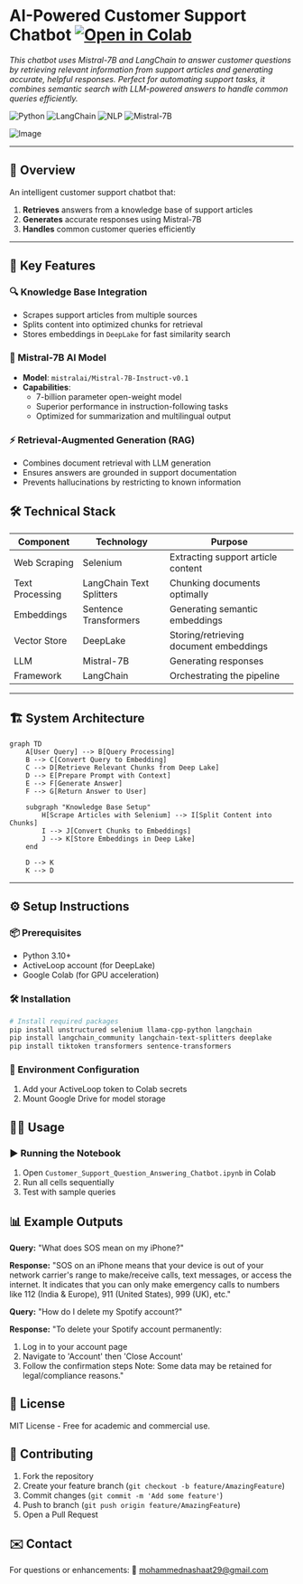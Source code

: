 # AI-Powered Customer Support Chatbot [![Open in Colab](https://colab.research.google.com/assets/colab-badge.svg)](https://colab.research.google.com/drive/1hkSRF4BLLkP8lFxE0DGhQrLSB1GbZEVD?usp=sharing)

*This chatbot uses Mistral-7B and LangChain to answer customer questions by retrieving relevant information from support articles and generating accurate, helpful responses. Perfect for automating support tasks, it combines semantic search with LLM-powered answers to handle common queries efficiently.*

![Python](https://img.shields.io/badge/Python-3776AB?logo=python&logoColor=white)
![LangChain](https://img.shields.io/badge/LangChain-00ADD8?logo=chainlink&logoColor=white)
![NLP](https://img.shields.io/badge/NLP-8A2BE2?logo=natural-language-processing&logoColor=white)
![Mistral-7B](https://img.shields.io/badge/Mistral_7B-FF6600?logo=huggingface&logoColor=white)

![Image](https://github.com/user-attachments/assets/4473ab3c-17a3-4917-98e6-3336817d4a05)

---

## 🌟 Overview  
An intelligent customer support chatbot that:  
1. **Retrieves** answers from a knowledge base of support articles
2. **Generates** accurate responses using Mistral-7B 
3. **Handles** common customer queries efficiently  

---

## 🚀 Key Features  

### 🔍 Knowledge Base Integration  
- Scrapes support articles from multiple sources
- Splits content into optimized chunks for retrieval
- Stores embeddings in `DeepLake` for fast similarity search

### 🤖 Mistral-7B AI Model  
- **Model**: `mistralai/Mistral-7B-Instruct-v0.1`  
- **Capabilities**:  
  - 7-billion parameter open-weight model  
  - Superior performance in instruction-following tasks  
  - Optimized for summarization and multilingual output

### ⚡ Retrieval-Augmented Generation (RAG)
- Combines document retrieval with LLM generation
- Ensures answers are grounded in support documentation
- Prevents hallucinations by restricting to known information

## 🛠️ Technical Stack
| Component | Technology | Purpose |
|--------------------|--------------------------|----------------------------------|
| Web Scraping | Selenium | Extracting support article content |
| Text Processing | LangChain Text Splitters | Chunking documents optimally |
| Embeddings | Sentence Transformers | Generating semantic embeddings |
| Vector Store | DeepLake | Storing/retrieving document embeddings |
| LLM | Mistral-7B | Generating responses |
| Framework | LangChain | Orchestrating the pipeline |

---

## 🏗️ System Architecture  
```mermaid
graph TD
    A[User Query] --> B[Query Processing]
    B --> C[Convert Query to Embedding]
    C --> D[Retrieve Relevant Chunks from Deep Lake]
    D --> E[Prepare Prompt with Context]
    E --> F[Generate Answer]
    F --> G[Return Answer to User]

    subgraph "Knowledge Base Setup"
        H[Scrape Articles with Selenium] --> I[Split Content into Chunks]
        I --> J[Convert Chunks to Embeddings]
        J --> K[Store Embeddings in Deep Lake]
    end

    D --> K
    K --> D
```

---

## ⚙️ Setup Instructions

### 📦 Prerequisites
- Python 3.10+
- ActiveLoop account (for DeepLake)
- Google Colab (for GPU acceleration)

### 🛠️ Installation
```bash
# Install required packages
pip install unstructured selenium llama-cpp-python langchain
pip install langchain_community langchain-text-splitters deeplake
pip install tiktoken transformers sentence-transformers
```

### 🔑 Environment Configuration
1. Add your ActiveLoop token to Colab secrets
2. Mount Google Drive for model storage

## 🧑‍💻 Usage

### ▶️ Running the Notebook
1. Open `Customer_Support_Question_Answering_Chatbot.ipynb` in Colab
2. Run all cells sequentially
3. Test with sample queries


## 📊 Example Outputs

**Query:** "What does SOS mean on my iPhone?"

**Response:**
"SOS on an iPhone means that your device is out of your network carrier's range to make/receive calls, text messages, or access the internet. It indicates that you can only make emergency calls to numbers like 112 (India & Europe), 911 (United States), 999 (UK), etc."

**Query:** "How do I delete my Spotify account?"

**Response:**
"To delete your Spotify account permanently:
1. Log in to your account page
2. Navigate to 'Account' then 'Close Account'
3. Follow the confirmation steps
Note: Some data may be retained for legal/compliance reasons."

## 📜 License
MIT License - Free for academic and commercial use.

## 🤝 Contributing
1. Fork the repository
2. Create your feature branch (`git checkout -b feature/AmazingFeature`)
3. Commit changes (`git commit -m 'Add some feature'`)
4. Push to branch (`git push origin feature/AmazingFeature`)
5. Open a Pull Request

## ✉️ Contact
For questions or enhancements:
📧 mohammednashaat29@gmail.com
